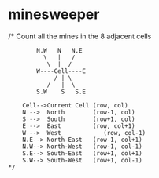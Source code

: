 # minesweeper

 /* 
        Count all the mines in the 8 adjacent 
        cells 
  
            N.W   N   N.E 
              \   |   / 
               \  |  / 
            W----Cell----E 
                 / | \ 
               /   |  \ 
            S.W    S   S.E 
  
        Cell-->Current Cell (row, col) 
        N -->  North        (row-1, col) 
        S -->  South        (row+1, col) 
        E -->  East         (row, col+1) 
        W -->  West            (row, col-1) 
        N.E--> North-East   (row-1, col+1) 
        N.W--> North-West   (row-1, col-1) 
        S.E--> South-East   (row+1, col+1) 
        S.W--> South-West   (row+1, col-1) 
    */
  
